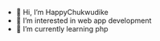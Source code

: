 - 👋 Hi, I’m HappyChukwudike
- 👀 I’m interested in web app development
- 🌱 I’m currently learning php

<!---
HappyChukwudike/HappyChukwudike is a ✨ special ✨ repository because its `README.md` (this file) appears on your GitHub profile.
You can click the Preview link to take a look at your changes.
--->
